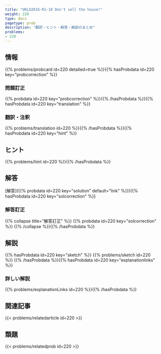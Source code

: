```yaml
---
title: "UKLO2016-R1-10 Don't sell the house!"
weight: 220
type: docs
pagetype: prob
description: "翻訳・ヒント・解答・解説のまとめ"
problems: 
- 220
---
```


## 情報

{{% problems/probcard id=220 detailed=true %}}{{% hasProbdata id=220 key="probcorrection" %}}

### 問題訂正

{{% probdata id=220 key="probcorrection" %}}{{% /hasProbdata %}}{{% hasProbdata id=220 key="translation" %}}

### 翻訳・注釈

{{% problems/translation id=220 %}}{{% /hasProbdata %}}{{% hasProbdata id=220 key="hint" %}}

## ヒント

{{% problems/hint id=220 %}}{{% /hasProbdata %}}

## 解答

[解答]({{% probdata id=220 key="solution" default="link" %}}){{% hasProbdata id=220 key="solcorrection" %}}

### 解答訂正

{{% collapse title="解答訂正" %}}
{{% probdata id=220 key="solcorrection" %}}
{{% /collapse %}}{{% /hasProbdata %}}

## 解説

{{% hasProbdata id=220 key="sketch" %}}
{{% problems/sketch id=220 %}}
{{% /hasProbdata %}}{{% hasProbdata id=220 key="explanationlinks" %}}

### 詳しい解説

{{% problems/explanationLinks id=220 %}}{{% /hasProbdata %}}

## 関連記事

{{< problems/relatedarticle id=220 >}}

## 類題

{{< problems/relatedprob id=220 >}}

